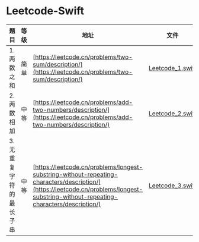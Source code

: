 # Leetcode-Swift

| 题目   | 等级   | 地址      | 文件        |
|--------|--------|-----------|-----------|
| 1. 两数之和 | 简单   | [https://leetcode.cn/problems/two-sum/description/](https://leetcode.cn/problems/two-sum/description/) | [Leetcode_1.swift](./LeetCode-swift/Leetcode_1.swift) |
| 2. 两数相加 | 中等   | [https://leetcode.cn/problems/add-two-numbers/description/](https://leetcode.cn/problems/add-two-numbers/description/) | [Leetcode_2.swift](./LeetCode-swift/Leetcode_2.swift) |
| 3. 无重复字符的最长子串 | 中等 | [https://leetcode.cn/problems/longest-substring-without-repeating-characters/description/](https://leetcode.cn/problems/longest-substring-without-repeating-characters/description/) | [Leetcode_3.swift](./LeetCode-swift/Leetcode_3.swift) |